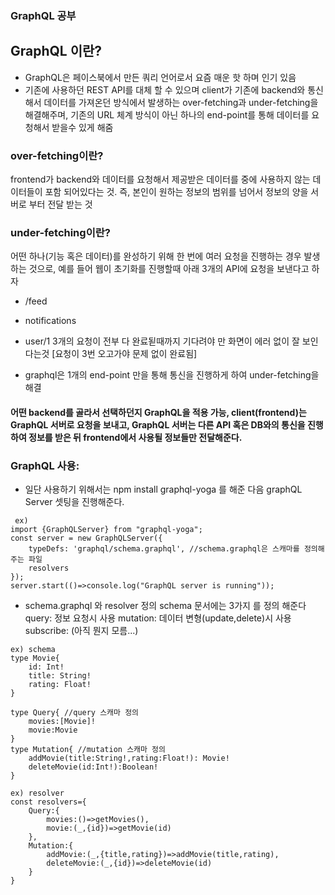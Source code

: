 ### GraphQL 공부

## GraphQL 이란?

- GraphQL은 페이스북에서 만든 쿼리 언어로서 요즘 매운 핫 하며 인기 있음
- 기존에 사용하던 REST API를 대체 할 수 있으며 client가 기존에 backend와 통신해서
  데이터를 가져온던 방식에서 발생하는 over-fetching과 under-fetching을 해결해주며,
  기존의 URL 체계 방식이 아닌 하나의 end-point를 통해 데이터를 요청해서 받을수 있게 해줌

### over-fetching이란?

frontend가 backend와 데이터를 요청해서 제공받은 데이터를 중에 사용하지 않는 데이터들이 포함 되어있다는 것.
즉, 본인이 원하는 정보의 범위를 넘어서 정보의 양을 서버로 부터 전달 받는 것

### under-fetching이란?

어떤 하나(기능 혹은 데이터)를 완성하기 위해 한 번에 여러 요청을 진행하는 경우 발생하는 것으로, 예를 들어 웹이 초기화를 진행할때
아래 3개의 API에 요청을 보낸다고 하자

- /feed
- notifications
- user/1
  3개의 요청이 전부 다 완료됟때까지 기다려야 만 화면이 에러 없이 잘 보인다는것 [요청이 3번 오고가야 문제 없이 완료됨]

- graphql은 1개의 end-point 만을 통해 통신을 진행하게 하여 under-fetching을 해결

#### 어떤 backend를 골라서 선택하던지 GraphQL을 적용 가능, client(frontend)는 GraphQL 서버로 요청을 보내고, GraphQL 서버는 다른 API 혹은 DB와의 통신을 진행하여 정보를 받은 뒤 frontend에서 사용될 정보들만 전달해준다.

### GraphQL 사용:

- 일단 사용하기 위해서는 npm install graphql-yoga 를 해준 다음 graphQL Server 셋팅을 진행해준다.

```
 ex)
import {GraphQLServer} from "graphql-yoga";
const server = new GraphQLServer({
    typeDefs: 'graphql/schema.graphql', //schema.graphql은 스캐마를 정의해주는 파일
    resolvers
});
server.start(()=>console.log("GraphQL server is running"));
```

- schema.graphql 와 resolver 정의
  schema 문서에는 3가지 를 정의 해준다
  query: 정보 요청시 사용
  mutation: 데이터 변형(update,delete)시 사용
  subscribe: (아직 뭔지 모름...)

```
ex) schema
type Movie{
    id: Int!
    title: String!
    rating: Float!
}

type Query{ //query 스캐마 정의
    movies:[Movie]!
    movie:Movie
}
type Mutation{ //mutation 스캐마 정의
    addMovie(title:String!,rating:Float!): Movie!
    deleteMovie(id:Int!):Boolean!
}

ex) resolver
const resolvers={
    Query:{
        movies:()=>getMovies(),
        movie:(_,{id})=>getMovie(id)
    },
    Mutation:{
        addMovie:(_,{title,rating})=>addMovie(title,rating),
        deleteMovie:(_,{id})=>deleteMovie(id)
    }
}
```
